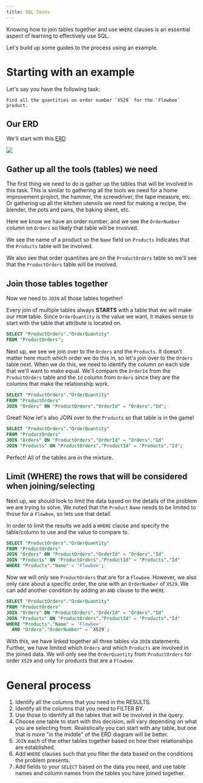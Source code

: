```yaml
---
title: SQL Joins
---
```


Knowing how to join tables together and use `WHERE` clauses is an essential
aspect of learning to effectively use SQL.

Let's build up some guides to the process using an example.

# Starting with an example

Let's say you have the following task:

```
Find all the quantities on order number `X529` for the `Flowbee` product.
```

## Our ERD

We'll start with this [ERD](/lessons/sql-erd)

![](./assets/sql-join-erd.png)

## Gather up all the tools (tables) we need

The first thing we need to do is gather up the tables that will be involved in
this task. This is similar to gathering all the tools we need for a home
improvement project, the hammer, the screwdriver, the tape measure, etc. Or
gathering up all the kitchen utensils we need for making a recipe, the blender,
the pots and pans, the baking sheet, etc.

Here we know we have an order number, and we see the `OrderNumber` column on
`Orders` so likely that table will be involved.

We see the name of a product so the `Name` field on `Products` indicates that
the `Products` table will be involved.

We also see that order quantities are on the `ProductOrders` table so we'll see
that the `ProductOrders` table will be involved.

## Join those tables together

Now we need to `JOIN` all those tables together!

Every join of multiple tables always **STARTS** with a table that we will make
our `FROM` table. Since `OrderQuantity` is the value we want, it makes sense to
start with the table that attribute is located on.

```sql
SELECT "ProductOrders"."OrderQuantity"
FROM "ProductOrders";
```

Next up, we see we join over to the `Orders` and the `Products`. It doesn't
matter here much which order we do this in, so let's join over to the `Orders`
table next. When we do this, we need to identify the column on each side that
we'll want to make equal. We'll compare the `OrderId` from the `ProductOrders`
table and the `Id` column from `Orders` since they are the columns that make the
relationship work.

```sql
SELECT "ProductOrders"."OrderQuantity"
FROM "ProductOrders"
JOIN "Orders" ON "ProductOrders"."OrderId" = "Orders"."Id";
```

Great! Now let's also JOIN over to the `Products` so that table is in the game!

```sql
SELECT "ProductOrders"."OrderQuantity"
FROM "ProductOrders"
JOIN "Orders" ON "ProductOrders"."OrderId" = "Orders"."Id"
JOIN "Products" ON "ProductOrders"."ProductId" = "Products"."Id";
```

Perfect! All of the tables are in the mixture.

## Limit (WHERE) the rows that will be considered when joining/selecting

Next up, we should look to _limit_ the data based on the details of the problem
we are trying to solve. We noted that the `Product` `Name` needs to be limited
to those for a `Flowbee`, so lets use that detail.

In order to limit the results we add a `WHERE` clause and specify the
table/column to use and the value to compare to.

```sql
SELECT "ProductOrders"."OrderQuantity"
FROM "ProductOrders"
JOIN "Orders" ON "ProductOrders"."OrderId" = "Orders"."Id"
JOIN "Products" ON "ProductOrders"."ProductId" = "Products"."Id"
WHERE "Products"."Name" = 'Flowbee';
```

Now we will only see `ProductOrders` that are for a `Flowbee`. However, we also
only care about a specific order, the one with an `OrderNumber` of `X529`. We
can add another condition by adding an `AND` clause to the `WHERE`.

```sql
SELECT "ProductOrders"."OrderQuantity"
FROM "ProductOrders"
JOIN "Orders" ON "ProductOrders"."OrderId" = "Orders"."Id"
JOIN "Products" ON "ProductOrders"."ProductId" = "Products"."Id"
WHERE "Products"."Name" = 'Flowbee'
  AND "Orders"."OrderNumber" = `X529`;
```

With this, we have linked together all three tables via `JOIN` statements.
Further, we have limited which `Orders` and which `Products` are involved in the
joined data. We will only see the `OrderQuantity` from `ProductOrders` for order
`X529` and only for products that are a `Flowbee`.

# General process

1. Identify all the columns that you need in the RESULTS.
2. Identify all the columns that you need to FILTER BY.
3. Use those to identify all the tables that will be involved in the query.
4. Choose one table to start with this decision, will vary depending on what you
   are selecting from. Realistically you can start with any table, but one that
   is more "in the middle" of the ERD diagram will be better.
5. `JOIN` each of the other tables together based on how their relationships are
   established.
6. Add `WHERE` clauses such that you filter the data based on the conditions the
   problem presents.
7. Add fields to your `SELECT` based on the data you need, and use table names
   and column names from the tables you have joined together.
